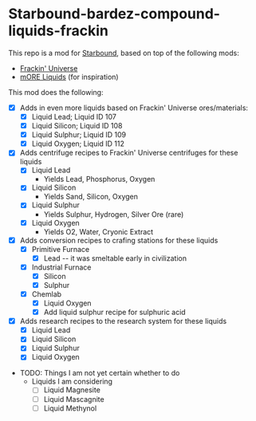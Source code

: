 # Starbound-bardez-compound-liquids-frackin

This repo is a mod for [Starbound](https://playstarbound.com/), based on top of the following mods:
- [Frackin' Universe](https://steamcommunity.com/sharedfiles/filedetails/?id=729480149)
- [mORE Liquids](https://steamcommunity.com/sharedfiles/filedetails/?id=1318339314) (for inspiration)

This mod does the following:

- [X] Adds in even more liquids based on Frackin' Universe ores/materials:
  - [X] Liquid Lead; Liquid ID 107
  - [X] Liquid Silicon; Liquid ID 108
  - [X] Liquid Sulphur; Liquid ID 109
  - [X] Liquid Oxygen; Liquid ID 112
- [X] Adds centrifuge recipes to Frackin' Universe centrifuges for these liquids
  - [X] Liquid Lead
    - Yields Lead, Phosphorus, Oxygen
  - [X] Liquid Silicon
    - Yields Sand, Silicon, Oxygen
  - [X] Liquid Sulphur
    - Yields Sulphur, Hydrogen, Silver Ore (rare)
  - [X] Liquid Oxygen
    - Yields O2, Water, Cryonic Extract
- [X] Adds conversion recipes to crafing stations for these liquids
  - [X] Primitive Furnace
    - [X] Lead -- it was smeltable early in civilization
  - [X] Industrial Furnace
    - [X] Silicon
    - [X] Sulphur
  - [X] Chemlab
    - [X] Liquid Oxygen
    - [X] Add liquid sulphur recipe for sulphuric acid
- [X] Adds research recipes to the research system for these liquids
  - [X] Liquid Lead
  - [X] Liquid Silicon
  - [X] Liquid Sulphur
  - [X] Liquid Oxygen
- TODO: Things I am not yet certain whether to do
  - Liquids I am considering
    - [ ] Liquid Magnesite
    - [ ] Liquid Mascagnite
    - [ ] Liquid Methynol